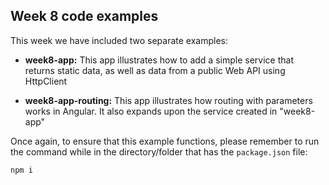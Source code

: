 ## Week 8 code examples

This week we have included two separate examples:

* **week8-app:** This app illustrates how to add a simple service that returns static data, as well as data from a public Web API using HttpClient

* **week8-app-routing:** This app illustrates how routing with parameters works in Angular.  It also expands upon the service created in "week8-app" 

Once again, to ensure that this example functions, please remember to run the command while in the directory/folder that has the `package.json` file:

```
npm i
```

<br>
